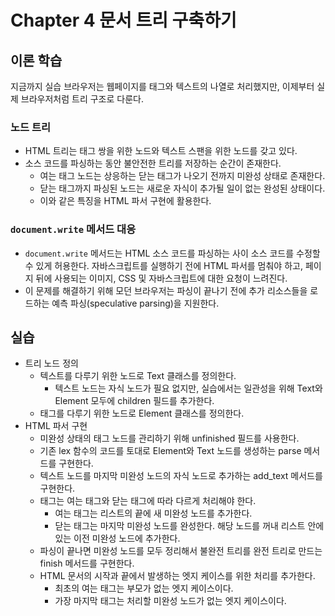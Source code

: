 # Chapter 4 문서 트리 구축하기

## 이론 학습

지금까지 실습 브라우저는 웹페이지를 태그와 텍스트의 나열로 처리했지만, 이제부터 실제 브라우저처럼 트리 구조로 다룬다.

### 노드 트리

- HTML 트리는 태그 쌍을 위한 노드와 텍스트 스팬을 위한 노드를 갖고 있다.
- 소스 코드를 파싱하는 동안 불안전한 트리를 저장하는 순간이 존재한다.
  - 여는 태그 노드는 상응하는 닫는 태그가 나오기 전까지 미완성 상태로 존재한다.
  - 닫는 태그까지 파싱된 노드는 새로운 자식이 추가될 일이 없는 완성된 상태이다.
  - 이와 같은 특징을 HTML 파서 구현에 활용한다.

### `document.write` 메서드 대응

- `document.write` 메서드는 HTML 소스 코드를 파싱하는 사이 소스 코드를 수정할 수 있게 허용한다. 자바스크립트를 실행하기 전에 HTML 파서를 멈춰야 하고, 페이지 뒤에 사용되는 이미지, CSS 및 자바스크립트에 대한 요청이 느려진다.
- 이 문제를 해결하기 위해 모던 브라우저는 파싱이 끝나기 전에 추가 리소스들을 로드하는 예측 파싱(speculative parsing)을 지원한다.

## 실습

- 트리 노드 정의
  - 텍스트를 다루기 위한 노드로 Text 클래스를 정의한다.
    - 텍스트 노드는 자식 노드가 필요 없지만, 실습에서는 일관성을 위해 Text와 Element 모두에 children 필드를 추가한다.
  - 태그를 다루기 위한 노드로 Element 클래스를 정의한다.
- HTML 파서 구현
  - 미완성 상태의 태그 노드를 관리하기 위해 unfinished 필드를 사용한다.
  - 기존 lex 함수의 코드를 토대로 Element와 Text 노드를 생성하는 parse 메서드를 구현한다.
  - 텍스트 노드를 마지막 미완성 노드의 자식 노드로 추가하는 add_text 메서드를 구현한다.
  - 태그는 여는 태그와 닫는 태그에 따라 다르게 처리해야 한다.
    - 여는 태그는 리스트의 끝에 새 미완성 노드를 추가한다.
    - 닫는 태그는 마지막 미완성 노드를 완성한다. 해당 노드를 꺼내 리스트 안에 있는 이전 미완성 노드에 추가한다.
  - 파싱이 끝나면 미완성 노드를 모두 정리해서 불완전 트리를 완전 트리로 만드는 finish 메서드를 구현한다.
  - HTML 문서의 시작과 끝에서 발생하는 엣지 케이스를 위한 처리를 추가한다.
    - 최초의 여는 태그는 부모가 없는 엣지 케이스이다.
    - 가장 마지막 태그는 처리할 미완성 노드가 없는 엣지 케이스이다.
